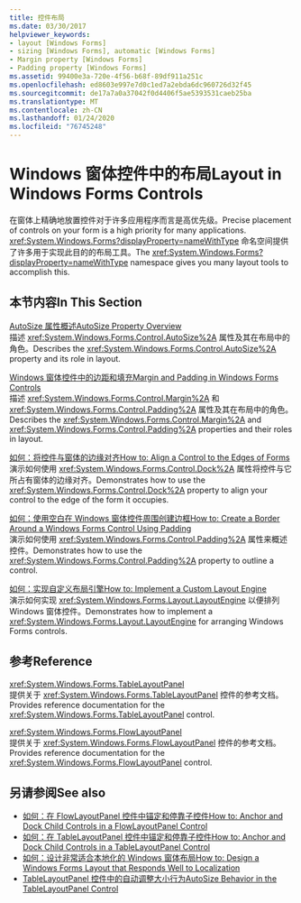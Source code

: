 ```yaml
---
title: 控件布局
ms.date: 03/30/2017
helpviewer_keywords:
- layout [Windows Forms]
- sizing [Windows Forms], automatic [Windows Forms]
- Margin property [Windows Forms]
- Padding property [Windows Forms]
ms.assetid: 99400e3a-720e-4f56-b68f-89df911a251c
ms.openlocfilehash: ed8603e997e7d0c1ed7a2ebda6dc960726d32f45
ms.sourcegitcommit: de17a7a0a37042f0d4406f5ae5393531caeb25ba
ms.translationtype: MT
ms.contentlocale: zh-CN
ms.lasthandoff: 01/24/2020
ms.locfileid: "76745248"
---
```

# <a name="layout-in-windows-forms-controls"></a><span data-ttu-id="572bb-102">Windows 窗体控件中的布局</span><span class="sxs-lookup"><span data-stu-id="572bb-102">Layout in Windows Forms Controls</span></span>

<span data-ttu-id="572bb-103">在窗体上精确地放置控件对于许多应用程序而言是高优先级。</span><span class="sxs-lookup"><span data-stu-id="572bb-103">Precise placement of controls on your form is a high priority for many applications.</span></span> <span data-ttu-id="572bb-104"><xref:System.Windows.Forms?displayProperty=nameWithType> 命名空间提供了许多用于实现此目的的布局工具。</span><span class="sxs-lookup"><span data-stu-id="572bb-104">The <xref:System.Windows.Forms?displayProperty=nameWithType> namespace gives you many layout tools to accomplish this.</span></span>

## <a name="in-this-section"></a><span data-ttu-id="572bb-105">本节内容</span><span class="sxs-lookup"><span data-stu-id="572bb-105">In This Section</span></span>

<span data-ttu-id="572bb-106">[AutoSize 属性概述](autosize-property-overview.md)</span><span class="sxs-lookup"><span data-stu-id="572bb-106">[AutoSize Property Overview](autosize-property-overview.md)</span></span>\
<span data-ttu-id="572bb-107">描述 <xref:System.Windows.Forms.Control.AutoSize%2A> 属性及其在布局中的角色。</span><span class="sxs-lookup"><span data-stu-id="572bb-107">Describes the <xref:System.Windows.Forms.Control.AutoSize%2A> property and its role in layout.</span></span>

<span data-ttu-id="572bb-108">[Windows 窗体控件中的边距和填充](margin-and-padding-in-windows-forms-controls.md)</span><span class="sxs-lookup"><span data-stu-id="572bb-108">[Margin and Padding in Windows Forms Controls](margin-and-padding-in-windows-forms-controls.md)</span></span>\
<span data-ttu-id="572bb-109">描述 <xref:System.Windows.Forms.Control.Margin%2A> 和 <xref:System.Windows.Forms.Control.Padding%2A> 属性及其在布局中的角色。</span><span class="sxs-lookup"><span data-stu-id="572bb-109">Describes the <xref:System.Windows.Forms.Control.Margin%2A> and <xref:System.Windows.Forms.Control.Padding%2A> properties and their roles in layout.</span></span>

<span data-ttu-id="572bb-110">[如何：将控件与窗体的边缘对齐](how-to-align-a-control-to-the-edges-of-forms.md)</span><span class="sxs-lookup"><span data-stu-id="572bb-110">[How to: Align a Control to the Edges of Forms](how-to-align-a-control-to-the-edges-of-forms.md)</span></span>\
<span data-ttu-id="572bb-111">演示如何使用 <xref:System.Windows.Forms.Control.Dock%2A> 属性将控件与它所占有窗体的边缘对齐。</span><span class="sxs-lookup"><span data-stu-id="572bb-111">Demonstrates how to use the <xref:System.Windows.Forms.Control.Dock%2A> property to align your control to the edge of the form it occupies.</span></span>

<span data-ttu-id="572bb-112">[如何：使用空白在 Windows 窗体控件周围创建边框](how-to-create-a-border-around-a-windows-forms-control-using-padding.md)</span><span class="sxs-lookup"><span data-stu-id="572bb-112">[How to: Create a Border Around a Windows Forms Control Using Padding](how-to-create-a-border-around-a-windows-forms-control-using-padding.md)</span></span>\
<span data-ttu-id="572bb-113">演示如何使用 <xref:System.Windows.Forms.Control.Padding%2A> 属性来概述控件。</span><span class="sxs-lookup"><span data-stu-id="572bb-113">Demonstrates how to use the <xref:System.Windows.Forms.Control.Padding%2A> property to outline a control.</span></span>

<span data-ttu-id="572bb-114">[如何：实现自定义布局引擎](how-to-implement-a-custom-layout-engine.md)</span><span class="sxs-lookup"><span data-stu-id="572bb-114">[How to: Implement a Custom Layout Engine](how-to-implement-a-custom-layout-engine.md)</span></span>\
<span data-ttu-id="572bb-115">演示如何实现 <xref:System.Windows.Forms.Layout.LayoutEngine> 以便排列 Windows 窗体控件。</span><span class="sxs-lookup"><span data-stu-id="572bb-115">Demonstrates how to implement a <xref:System.Windows.Forms.Layout.LayoutEngine> for arranging Windows Forms controls.</span></span>

## <a name="reference"></a><span data-ttu-id="572bb-116">参考</span><span class="sxs-lookup"><span data-stu-id="572bb-116">Reference</span></span>

<xref:System.Windows.Forms.TableLayoutPanel>\
<span data-ttu-id="572bb-117">提供关于 <xref:System.Windows.Forms.TableLayoutPanel> 控件的参考文档。</span><span class="sxs-lookup"><span data-stu-id="572bb-117">Provides reference documentation for the <xref:System.Windows.Forms.TableLayoutPanel> control.</span></span>

<xref:System.Windows.Forms.FlowLayoutPanel>\
<span data-ttu-id="572bb-118">提供关于 <xref:System.Windows.Forms.FlowLayoutPanel> 控件的参考文档。</span><span class="sxs-lookup"><span data-stu-id="572bb-118">Provides reference documentation for the <xref:System.Windows.Forms.FlowLayoutPanel> control.</span></span>

## <a name="see-also"></a><span data-ttu-id="572bb-119">另请参阅</span><span class="sxs-lookup"><span data-stu-id="572bb-119">See also</span></span>

- [<span data-ttu-id="572bb-120">如何：在 FlowLayoutPanel 控件中锚定和停靠子控件</span><span class="sxs-lookup"><span data-stu-id="572bb-120">How to: Anchor and Dock Child Controls in a FlowLayoutPanel Control</span></span>](how-to-anchor-and-dock-child-controls-in-a-flowlayoutpanel-control.md)
- [<span data-ttu-id="572bb-121">如何：在 TableLayoutPanel 控件中锚定和停靠子控件</span><span class="sxs-lookup"><span data-stu-id="572bb-121">How to: Anchor and Dock Child Controls in a TableLayoutPanel Control</span></span>](how-to-anchor-and-dock-child-controls-in-a-tablelayoutpanel-control.md)
- [<span data-ttu-id="572bb-122">如何：设计非常适合本地化的 Windows 窗体布局</span><span class="sxs-lookup"><span data-stu-id="572bb-122">How to: Design a Windows Forms Layout that Responds Well to Localization</span></span>](how-to-design-a-windows-forms-layout-that-responds-well-to-localization.md)
- [<span data-ttu-id="572bb-123">TableLayoutPanel 控件中的自动调整大小行为</span><span class="sxs-lookup"><span data-stu-id="572bb-123">AutoSize Behavior in the TableLayoutPanel Control</span></span>](autosize-behavior-in-the-tablelayoutpanel-control.md)
